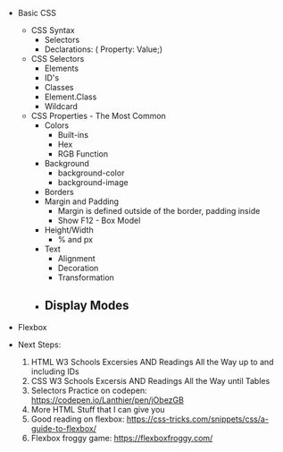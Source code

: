 - Basic CSS
  - CSS Syntax
    - Selectors
    - Declarations: ( Property: Value;)
  - CSS Selectors
    - Elements
    - ID's
    - Classes
    - Element.Class
    - Wildcard
  - CSS Properties - The Most Common
    - Colors
      - Built-ins
      - Hex
      - RGB Function
    - Background
      - background-color
      - background-image
    - Borders
    - Margin and Padding
      - Margin is defined outside of the border, padding inside
      - Show F12 - Box Model
    - Height/Width
      - % and px
    - Text
      - Alignment
      - Decoration
      - Transformation
    - Display Modes
      - 
- Flexbox

- Next Steps:
  1. HTML W3 Schools Excersies AND Readings All the Way up to and including IDs
  2. CSS W3 Schools Excersis AND Readings All the Way until Tables
  3. Selectors Practice on codepen: https://codepen.io/Lanthier/pen/jObezGB
  4. More HTML Stuff that I can give you
  5. Good reading on flexbox: https://css-tricks.com/snippets/css/a-guide-to-flexbox/
  6. Flexbox froggy game: https://flexboxfroggy.com/